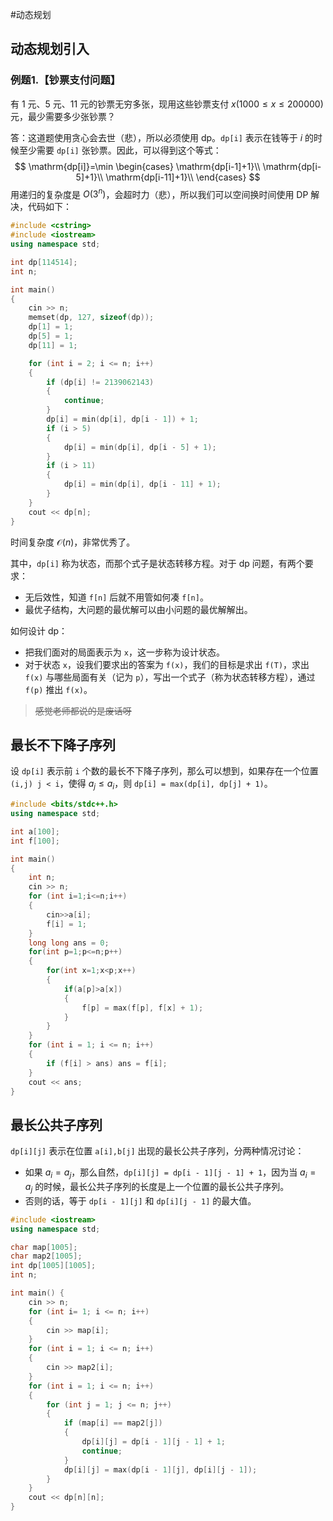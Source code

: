  #动态规划

## 动态规划引入

### 例题1.【钞票支付问题】

有 1 元、5 元、11 元的钞票无穷多张，现用这些钞票支付 $x(1000\le x\le 200000)$ 元，最少需要多少张钞票？

答：这道题使用贪心会去世（悲），所以必须使用 dp。`dp[i]` 表示在钱等于 $i$ 的时候至少需要 `dp[i]` 张钞票。因此，可以得到这个等式：
$$
\mathrm{dp[i]}=\min
\begin{cases}
\mathrm{dp[i-1]+1}\\
\mathrm{dp[i-5]+1}\\
\mathrm{dp[i-11]+1}\\
\end{cases}
$$
用递归的复杂度是 $O(3^n)$，会超时力（悲），所以我们可以空间换时间使用 DP 解决，代码如下：

```cpp
#include <cstring>
#include <iostream>
using namespace std;

int dp[114514];
int n;

int main()
{
    cin >> n;
    memset(dp, 127, sizeof(dp));
    dp[1] = 1;
    dp[5] = 1;
    dp[11] = 1;

    for (int i = 2; i <= n; i++)
    {
        if (dp[i] != 2139062143)
        {
            continue;
        }
        dp[i] = min(dp[i], dp[i - 1]) + 1;
        if (i > 5)
        {
            dp[i] = min(dp[i], dp[i - 5] + 1);
        }
        if (i > 11)
        {
            dp[i] = min(dp[i], dp[i - 11] + 1);
        }
    } 
    cout << dp[n];
}  
```

时间复杂度 $\mathcal{O}(n)$，非常优秀了。

其中，`dp[i]`  称为状态，而那个式子是状态转移方程。对于 dp 问题，有两个要求：

- 无后效性，知道 `f[n]` 后就不用管如何凑 `f[n]`。
- 最优子结构，大问题的最优解可以由小问题的最优解解出。

如何设计 dp：

- 把我们面对的局面表示为 `x`，这一步称为设计状态。
- 对于状态 `x`，设我们要求出的答案为 `f(x)`，我们的目标是求出 `f(T)`，求出 `f(x)` 与哪些局面有关（记为 `p`），写出一个式子（称为状态转移方程），通过 `f(p)` 推出 `f(x)`。

> ~~感觉老师都说的是废话呀~~

## 最长不下降子序列

设 `dp[i]` 表示前 `i` 个数的最长不下降子序列，那么可以想到，如果存在一个位置 `(i,j) j < i`，使得 $a_j\le a_i$，则 `dp[i] = max(dp[i], dp[j] + 1)`。

```cpp
#include <bits/stdc++.h>
using namespace std;

int a[100];
int f[100];

int main()
{
	int n;
	cin >> n;
	for (int i=1;i<=n;i++)
	{
		cin>>a[i];
		f[i] = 1;
	}
	long long ans = 0;
	for(int p=1;p<=n;p++)
	{
		for(int x=1;x<p;x++)
		{
			if(a[p]>a[x])
			{
				f[p] = max(f[p], f[x] + 1);
			}
		}
	}
	for (int i = 1; i <= n; i++)
	{
		if (f[i] > ans)	ans = f[i];
	}
	cout << ans;
} 
```

## 最长公共子序列

`dp[i][j]` 表示在位置 `a[i],b[j]` 出现的最长公共子序列，分两种情况讨论：

- 如果 $a_i=a_j$，那么自然，`dp[i][j] = dp[i - 1][j - 1] + 1`，因为当 $a_i=a_j$ 的时候，最长公共子序列的长度是上一个位置的最长公共子序列。
- 否则的话，等于 `dp[i - 1][j]` 和 `dp[i][j - 1]` 的最大值。

```cpp
#include <iostream>
using namespace std;

char map[1005];
char map2[1005];
int dp[1005][1005];
int n;

int main() {
    cin >> n;
    for (int i= 1; i <= n; i++)
    {
        cin >> map[i];
    }
    for (int i = 1; i <= n; i++)
    {
        cin >> map2[i];
    }
    for (int i = 1; i <= n; i++)
    {
        for (int j = 1; j <= n; j++)
        {
            if (map[i] == map2[j])
            {
                dp[i][j] = dp[i - 1][j - 1] + 1;
                continue;
            }
            dp[i][j] = max(dp[i - 1][j], dp[i][j - 1]);
        }
    } 
    cout << dp[n][n];
}
```